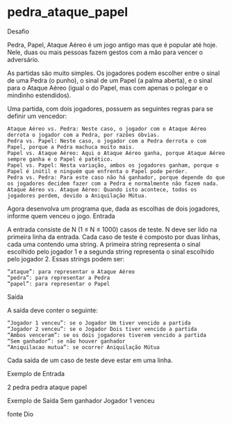 # pedra_ataque_papel

Desafio

Pedra, Papel, Ataque Aéreo é um jogo antigo mas que é popular até hoje. Nele, duas ou mais pessoas fazem gestos com a mão para vencer o adversário. 

As partidas são muito simples. Os jogadores podem escolher entre o sinal de uma Pedra (o punho), o sinal de um Papel (a palma aberta), e o sinal para o Ataque Aéreo (igual o do Papel, mas com apenas o polegar e o mindinho estendidos).

Uma partida, com dois jogadores, possuem as seguintes regras para se definir um vencedor:

    Ataque Aéreo vs. Pedra: Neste caso, o jogador com o Ataque Aéreo derrota o jogador com a Pedra, por razões óbvias.
    Pedra vs. Papel: Neste caso, o jogador com a Pedra derrota o com Papel, porque a Pedra machuca muito mais.
    Papel vs. Ataque Aéreo: Aqui o Ataque Aéreo ganha, porque Ataque Aéreo sempre ganha e o Papel é patético.
    Papel vs. Papel: Nesta variação, ambos os jogadores ganham, porque o Papel é inútil e ninguém que enfrenta o Papel pode perder.
    Pedra vs. Pedra: Para este caso não há ganhador, porque depende do que os jogadores decidem fazer com a Pedra e normalmente não fazem nada.
    Ataque Aéreo vs. Ataque Aéreo: Quando isto acontece, todos os jogadores perdem, devido a Aniquilação Mútua.

Agora desenvolva um programa que, dada as escolhas de dois jogadores, informe quem venceu o jogo.
Entrada

A entrada consiste de N (1 ≤ N ≤ 1000) casos de teste. N deve ser lido na primeira linha da entrada. Cada caso de teste é composto por duas linhas, cada uma contendo uma string. A primeira string representa o sinal escolhido pelo jogador 1 e a segunda string representa o sinal escolhido pelo jogador 2. Essas strings podem ser:

    “ataque”: para representar o Ataque Aéreo
    “pedra”: para representar a Pedra
    “papel”: para representar o Papel

Saída

A saída deve conter o seguinte:

    “Jogador 1 venceu”: se o Jogador Um tiver vencido a partida
    “Jogador 2 venceu”: se o Jogador Dois tiver vencido a partida
    “Ambos venceram”: se os dois jogadores tiverem vencido a partida
    “Sem ganhador”: se não houver ganhador
    “Aniquilacao mutua”: se ocorrer Aniquilação Mútua

Cada saída de um caso de teste deve estar em uma linha.
 
Exemplo de Entrada 	

2
pedra
pedra
ataque
papel
	
Exemplo de Saída
Sem ganhador
Jogador 1 venceu

fonte Dio 
 

